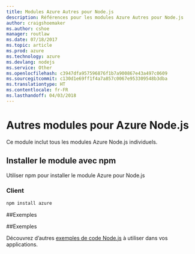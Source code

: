 ```yaml
---
title: Modules Azure Autres pour Node.js
description: Références pour les modules Azure Autres pour Node.js
author: craigshoemaker
ms.author: cshoe
manager: routlaw
ms.date: 07/18/2017
ms.topic: article
ms.prod: azure
ms.technology: azure
ms.devlang: nodejs
ms.service: Other
ms.openlocfilehash: c3947dfa957596876f1b7a900867e43a497c0609
ms.sourcegitcommit: c130d1e69ff1f4a7a857c0067e953309548b3dba
ms.translationtype: HT
ms.contentlocale: fr-FR
ms.lasthandoff: 04/03/2018
---
```

# <a name="other-modules-for-azure-nodejs"></a>Autres modules pour Azure Node.js

Ce module inclut tous les modules Azure Node.js individuels.

## <a name="install-the-module-with-npm"></a>Installer le module avec npm

Utiliser npm pour installer le module Azure pour Node.js

### <a name="client"></a>Client

```bash
npm install azure
```

##<a name="example"></a>Exemples

##<a name="samples"></a>Exemples

Découvrez d’autres [exemples de code Node.js](https://azure.microsoft.com/resources/samples/?platform=nodejs) à utiliser dans vos applications.
